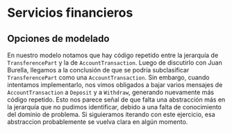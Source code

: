 # Servicios financieros 

## Opciones de modelado
En nuestro modelo notamos que hay código repetido entre la jerarquía de `TransferencePart` y la de `AccountTransaction`. Luego de discutirlo con Juan Burella, llegamos a la conclusión de que se podría subclasificar `TransferencePart` como una `AccountTransaction`. 
Sin embargo, cuando intentamos implementarlo, nos vimos obligados a bajar varios mensajes de `AccountTransaction` a `Deposit` y a `Withdraw`, generando nuevamente más código repetido. Esto nos parece señal de que falta una abstracción más en la jerarquía que no pudimos identificar, debido a una falta de conocimiento del dominio de problema. Si siguieramos iterando con este ejercicio, esa abstraccion probablemente se vuelva clara en algún momento.